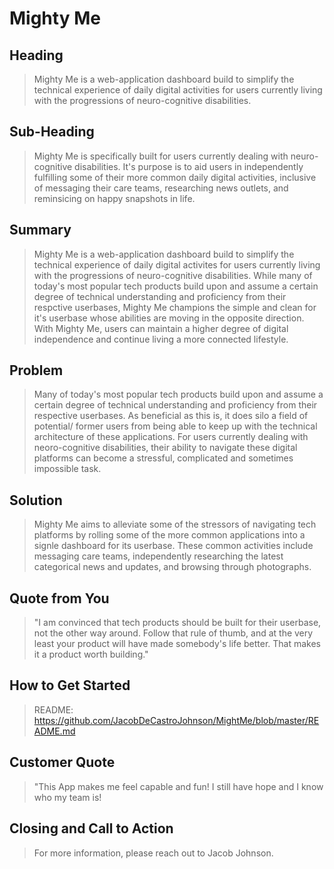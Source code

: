 # Mighty Me #

<!--
> This material was originally posted [here](http://www.quora.com/What-is-Amazons-approach-to-product-development-and-product-management). It is reproduced here for posterities sake.

There is an approach called "working backwards" that is widely used at Amazon. They work backwards from the customer, rather than starting with an idea for a product and trying to bolt customers onto it. While working backwards can be applied to any specific product decision, using this approach is especially important when developing new products or features.

For new initiatives a product manager typically starts by writing an internal press release announcing the finished product. The target audience for the press release is the new/updated product's customers, which can be retail customers or internal users of a tool or technology. Internal press releases are centered around the customer problem, how current solutions (internal or external) fail, and how the new product will blow away existing solutions.

If the benefits listed don't sound very interesting or exciting to customers, then perhaps they're not (and shouldn't be built). Instead, the product manager should keep iterating on the press release until they've come up with benefits that actually sound like benefits. Iterating on a press release is a lot less expensive than iterating on the product itself (and quicker!).

If the press release is more than a page and a half, it is probably too long. Keep it simple. 3-4 sentences for most paragraphs. Cut out the fat. Don't make it into a spec. You can accompany the press release with a FAQ that answers all of the other business or execution questions so the press release can stay focused on what the customer gets. My rule of thumb is that if the press release is hard to write, then the product is probably going to suck. Keep working at it until the outline for each paragraph flows.

Oh, and I also like to write press-releases in what I call "Oprah-speak" for mainstream consumer products. Imagine you're sitting on Oprah's couch and have just explained the product to her, and then you listen as she explains it to her audience. That's "Oprah-speak", not "Geek-speak".

Once the project moves into development, the press release can be used as a touchstone; a guiding light. The product team can ask themselves, "Are we building what is in the press release?" If they find they're spending time building things that aren't in the press release (overbuilding), they need to ask themselves why. This keeps product development focused on achieving the customer benefits and not building extraneous stuff that takes longer to build, takes resources to maintain, and doesn't provide real customer benefit (at least not enough to warrant inclusion in the press release).
 -->

## Heading ##
  > Mighty Me is a web-application dashboard build to simplify the technical experience of daily digital activities for users currently living with the progressions of neuro-cognitive disabilities.

## Sub-Heading ##
  > Mighty Me is specifically built for users currently dealing with neuro-cognitive disabilities. It's purpose is to aid users in independently fulfilling some of their more common daily digital activities, inclusive of messaging their care teams, researching news outlets, and reminsicing on happy snapshots in life.

## Summary ##
  > Mighty Me is a web-application dashboard build to simplify the technical experience of daily digital activites for users currently living with the progressions of neuro-cognitive disabilities. While many of today's most popular tech products build upon and assume a certain degree of technical understanding and proficiency from their respctive userbases, Mighty Me champions the simple and clean for it's userbase whose abilities are moving in the opposite direction. With Mighty Me, users can maintain a higher degree of digital independence and continue living a more connected lifestyle.


## Problem ##
  > Many of today's most popular tech products build upon and assume a certain degree of technical understanding and proficiency from their respective userbases. As beneficial as this is, it does silo a field of potential/ former users from being able to keep up with the technical architecture of these applications. For users currently dealing with neoro-cognitive disabilities, their ability to navigate these digital platforms can become a stressful, complicated and sometimes impossible task.

## Solution ##
  > Mighty Me aims to alleviate some of the stressors of navigating tech platforms by rolling some of the more common applications into a signle dashboard for its userbase. These common activities include messaging care teams, independently researching the latest categorical news and updates, and browsing through photographs.

## Quote from You ##
  > "I am convinced that tech products should be built for their userbase, not the other way around. Follow that rule of thumb, and at the very least your product will have made somebody's life better. That makes it a product worth building."

## How to Get Started ##
  > README: https://github.com/JacobDeCastroJohnson/MightMe/blob/master/README.md

## Customer Quote ##
  > "This App makes me feel capable and fun! I still have hope and I know who my team is!

## Closing and Call to Action ##
  > For more information, please reach out to Jacob Johnson.